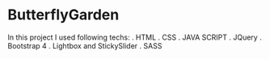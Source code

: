 # ButterflyGarden

In this project I used following techs:
. HTML
. CSS
. JAVA SCRIPT
. JQuery
. Bootstrap 4
. Lightbox and StickySlider
. SASS
